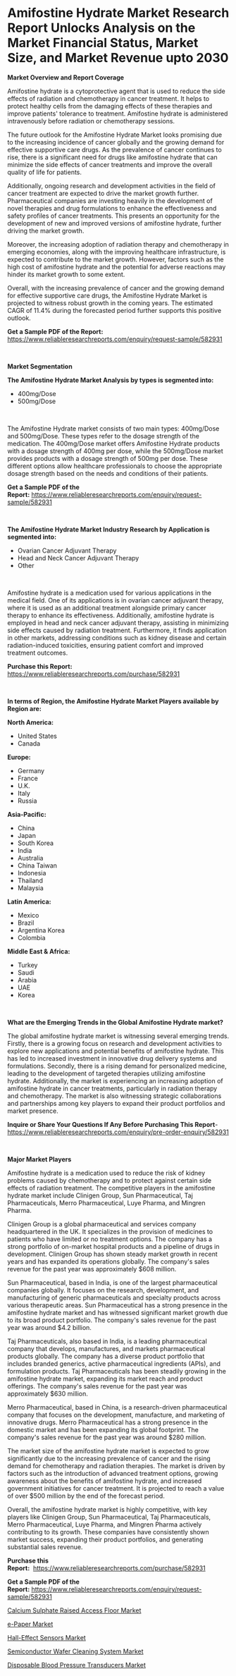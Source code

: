 <p><h1>Amifostine Hydrate Market Research Report Unlocks Analysis on the Market Financial Status, Market Size, and Market Revenue upto 2030</h1></p><p><strong>Market Overview and Report Coverage</strong></p>
<p><p>Amifostine hydrate is a cytoprotective agent that is used to reduce the side effects of radiation and chemotherapy in cancer treatment. It helps to protect healthy cells from the damaging effects of these therapies and improve patients' tolerance to treatment. Amifostine hydrate is administered intravenously before radiation or chemotherapy sessions.</p><p>The future outlook for the Amifostine Hydrate Market looks promising due to the increasing incidence of cancer globally and the growing demand for effective supportive care drugs. As the prevalence of cancer continues to rise, there is a significant need for drugs like amifostine hydrate that can minimize the side effects of cancer treatments and improve the overall quality of life for patients.</p><p>Additionally, ongoing research and development activities in the field of cancer treatment are expected to drive the market growth further. Pharmaceutical companies are investing heavily in the development of novel therapies and drug formulations to enhance the effectiveness and safety profiles of cancer treatments. This presents an opportunity for the development of new and improved versions of amifostine hydrate, further driving the market growth.</p><p>Moreover, the increasing adoption of radiation therapy and chemotherapy in emerging economies, along with the improving healthcare infrastructure, is expected to contribute to the market growth. However, factors such as the high cost of amifostine hydrate and the potential for adverse reactions may hinder its market growth to some extent.</p><p>Overall, with the increasing prevalence of cancer and the growing demand for effective supportive care drugs, the Amifostine Hydrate Market is projected to witness robust growth in the coming years. The estimated CAGR of 11.4% during the forecasted period further supports this positive outlook.</p></p>
<p><strong>Get a Sample PDF of the Report:</strong> <a href="https://www.reliableresearchreports.com/enquiry/request-sample/582931">https://www.reliableresearchreports.com/enquiry/request-sample/582931</a></p>
<p>&nbsp;</p>
<p><strong>Market Segmentation</strong></p>
<p><strong>The Amifostine Hydrate Market Analysis by types is segmented into:</strong></p>
<p><ul><li>400mg/Dose</li><li>500mg/Dose</li></ul></p>
<p>&nbsp;</p>
<p><p>The Amifostine Hydrate market consists of two main types: 400mg/Dose and 500mg/Dose. These types refer to the dosage strength of the medication. The 400mg/Dose market offers Amifostine Hydrate products with a dosage strength of 400mg per dose, while the 500mg/Dose market provides products with a dosage strength of 500mg per dose. These different options allow healthcare professionals to choose the appropriate dosage strength based on the needs and conditions of their patients.</p></p>
<p><strong>Get a Sample PDF of the Report:</strong>&nbsp;<a href="https://www.reliableresearchreports.com/enquiry/request-sample/582931">https://www.reliableresearchreports.com/enquiry/request-sample/582931</a></p>
<p>&nbsp;</p>
<p><strong>The Amifostine Hydrate Market Industry Research by Application is segmented into:</strong></p>
<p><ul><li>Ovarian Cancer Adjuvant Therapy</li><li>Head and Neck Cancer Adjuvant Therapy</li><li>Other</li></ul></p>
<p>&nbsp;</p>
<p><p>Amifostine hydrate is a medication used for various applications in the medical field. One of its applications is in ovarian cancer adjuvant therapy, where it is used as an additional treatment alongside primary cancer therapy to enhance its effectiveness. Additionally, amifostine hydrate is employed in head and neck cancer adjuvant therapy, assisting in minimizing side effects caused by radiation treatment. Furthermore, it finds application in other markets, addressing conditions such as kidney disease and certain radiation-induced toxicities, ensuring patient comfort and improved treatment outcomes.</p></p>
<p><strong>Purchase this Report:</strong>&nbsp; <a href="https://www.reliableresearchreports.com/purchase/582931">https://www.reliableresearchreports.com/purchase/582931</a></p>
<p>&nbsp;</p>
<p><strong>In terms of Region, the Amifostine Hydrate Market Players available by Region are:</strong></p>
<p>
    <p> <strong> North America: </strong>
        <ul>
            <li>United States</li>
            <li>Canada</li>
        </ul>
        </p> 
    <p> <strong> Europe: </strong>
        <ul>
            <li>Germany</li>
            <li>France</li>
            <li>U.K.</li>
            <li>Italy</li>
            <li>Russia</li>
        </ul>
        </p> 
    <p> <strong> Asia-Pacific: </strong>
        <ul>
            <li>China</li>
            <li>Japan</li>
            <li>South Korea</li>
            <li>India</li>
            <li>Australia</li>
            <li>China Taiwan</li>
            <li>Indonesia</li>
            <li>Thailand</li>
            <li>Malaysia</li>
        </ul>
        </p> 
    <p> <strong> Latin America: </strong>
        <ul>
            <li>Mexico</li>
            <li>Brazil</li>
            <li>Argentina Korea</li>
            <li>Colombia</li>
        </ul>
        </p> 
    <p> <strong> Middle East & Africa: </strong>
        <ul>
            <li>Turkey</li>
            <li>Saudi</li>
            <li>Arabia</li>
            <li>UAE</li>
            <li>Korea</li>
        </ul>
    </p>
    </p>
<p>&nbsp;</p>
<p><strong>What are the Emerging Trends in the Global Amifostine Hydrate market?</strong></p>
<p><p>The global amifostine hydrate market is witnessing several emerging trends. Firstly, there is a growing focus on research and development activities to explore new applications and potential benefits of amifostine hydrate. This has led to increased investment in innovative drug delivery systems and formulations. Secondly, there is a rising demand for personalized medicine, leading to the development of targeted therapies utilizing amifostine hydrate. Additionally, the market is experiencing an increasing adoption of amifostine hydrate in cancer treatments, particularly in radiation therapy and chemotherapy. The market is also witnessing strategic collaborations and partnerships among key players to expand their product portfolios and market presence.</p></p>
<p><strong>Inquire or Share Your Questions If Any Before Purchasing This Report</strong>- <a href="https://www.reliableresearchreports.com/enquiry/pre-order-enquiry/582931">https://www.reliableresearchreports.com/enquiry/pre-order-enquiry/582931</a></p>
<p>&nbsp;</p>
<p><strong>Major Market Players</strong></p>
<p><p>Amifostine hydrate is a medication used to reduce the risk of kidney problems caused by chemotherapy and to protect against certain side effects of radiation treatment. The competitive players in the amifostine hydrate market include Clinigen Group, Sun Pharmaceutical, Taj Pharmaceuticals, Merro Pharmaceutical, Luye Pharma, and Mingren Pharma.</p><p>Clinigen Group is a global pharmaceutical and services company headquartered in the UK. It specializes in the provision of medicines to patients who have limited or no treatment options. The company has a strong portfolio of on-market hospital products and a pipeline of drugs in development. Clinigen Group has shown steady market growth in recent years and has expanded its operations globally. The company's sales revenue for the past year was approximately $608 million.</p><p>Sun Pharmaceutical, based in India, is one of the largest pharmaceutical companies globally. It focuses on the research, development, and manufacturing of generic pharmaceuticals and specialty products across various therapeutic areas. Sun Pharmaceutical has a strong presence in the amifostine hydrate market and has witnessed significant market growth due to its broad product portfolio. The company's sales revenue for the past year was around $4.2 billion.</p><p>Taj Pharmaceuticals, also based in India, is a leading pharmaceutical company that develops, manufactures, and markets pharmaceutical products globally. The company has a diverse product portfolio that includes branded generics, active pharmaceutical ingredients (APIs), and formulation products. Taj Pharmaceuticals has been steadily growing in the amifostine hydrate market, expanding its market reach and product offerings. The company's sales revenue for the past year was approximately $630 million.</p><p>Merro Pharmaceutical, based in China, is a research-driven pharmaceutical company that focuses on the development, manufacture, and marketing of innovative drugs. Merro Pharmaceutical has a strong presence in the domestic market and has been expanding its global footprint. The company's sales revenue for the past year was around $280 million.</p><p>The market size of the amifostine hydrate market is expected to grow significantly due to the increasing prevalence of cancer and the rising demand for chemotherapy and radiation therapies. The market is driven by factors such as the introduction of advanced treatment options, growing awareness about the benefits of amifostine hydrate, and increased government initiatives for cancer treatment. It is projected to reach a value of over $500 million by the end of the forecast period.</p><p>Overall, the amifostine hydrate market is highly competitive, with key players like Clinigen Group, Sun Pharmaceutical, Taj Pharmaceuticals, Merro Pharmaceutical, Luye Pharma, and Mingren Pharma actively contributing to its growth. These companies have consistently shown market success, expanding their product portfolios, and generating substantial sales revenue.</p></p>
<p><strong>Purchase this Report:</strong>&nbsp;&nbsp;<a href="https://www.reliableresearchreports.com/purchase/582931">https://www.reliableresearchreports.com/purchase/582931</a></p>
<p></p>
<p><strong>Get a Sample PDF of the Report:</strong>&nbsp;<a href="https://www.reliableresearchreports.com/enquiry/request-sample/582931">https://www.reliableresearchreports.com/enquiry/request-sample/582931</a></p>
<p><p><a href="https://medium.com/@saigemarvin1946/calcium-sulphate-raised-access-floor-market-size-growth-forecast-2023-2030-1d32d4a70aba">Calcium Sulphate Raised Access Floor Market</a></p><p><a href="https://www.linkedin.com/pulse/e-paper-market-size-share-global-analysis-report-2023/">e-Paper Market</a></p><p><a href="https://www.linkedin.com/pulse/decoding-hall-effect-sensors-market-deep-dive-latest-trends/">Hall-Effect Sensors Market</a></p><p><a href="https://www.linkedin.com/pulse/semiconductor-wafer-cleaning-system-market-challenges/">Semiconductor Wafer Cleaning System Market</a></p><p><a href="https://medium.com/@kartik.reportprime/disposable-blood-pressure-transducers-market-size-cagr-trends-2024-2030-877a172e208d">Disposable Blood Pressure Transducers Market</a></p></p>